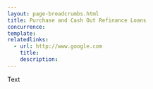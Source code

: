 ```yaml
---
layout: page-breadcrumbs.html
title: Purchase and Cash Out Refinance Loans
concurrence: 
template: 
relatedlinks:
  - url: http://www.google.com
    title: 
    description: 
---
```


Text